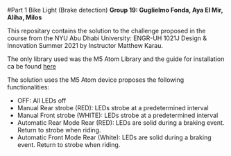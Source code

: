 #Part 1 Bike Light (Brake detection)
**Group 19: Guglielmo Fonda, Aya El Mir, Aliha, Milos**

This repositary contains the solution to the challenge proposed in the course from the NYU Abu Dhabi University: ENGR-UH 1021J Design & Innovation Summer 2021 by Instructor Matthew Karau.

The only library used was the M5 Atom Library and the guide for installation ca be found [here](https://docs.m5stack.com/en/arduino/arduino_development)

The solution uses the M5 Atom device proposes the following functionalities:

- OFF: All LEDs off
- Manual Rear strobe (RED): LEDs strobe at a predetermined interval
- Manual Front strobe (WHITE): LEDs strobe at a predetermined interval
- Automatic Rear Mode Rear (RED): LEDs are solid during a braking event. Return to strobe when riding.
- Automatic Front Mode Rear (White): LEDs are solid during a braking event. Return to strobe when riding.

